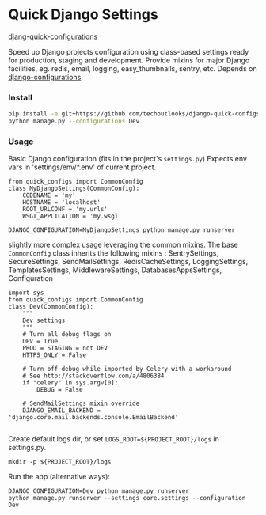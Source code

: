 # Quick Django Settings

[djang-quick-configurations](https://github.com/techoutlooks/django-quick-configurations)

Speed up Django projects configuration using class-based settings ready for production, staging and development.
Provide mixins for major Django facilities, eg. redis, email, logging, easy_thumbnails, sentry, etc.
Depends on [django-configurations](https://github.com/jazzband/django-configurations).

### Install

```bash
pip install -e git+https://github.com/techoutlooks/django-quick-configs.git#egg=quick_configs
python manage.py --configurations Dev
```
### Usage

Basic Django configuration (fits in the project's `settings.py`)
Expects env vars in 'settings/env/*.env' of current project.
```
from quick_configs import CommonConfig
class MyDjangoSettings(CommonConfig):
    CODENAME = 'my'
    HOSTNAME = 'localhost'
    ROOT_URLCONF = 'my.urls'
    WSGI_APPLICATION = 'my.wsgi'

DJANGO_CONFIGURATION=MyDjangoSettings python manage.py runserver
```

slightly more complex usage leveraging the common mixins. The base `CommonConfig` class inherits the following mixins : 
    SentrySettings, SecureSettings,  SendMailSettings, RedisCacheSettings, LoggingSettings, TemplatesSettings, 
    MiddlewareSettings, DatabasesAppsSettings, Configuration

```
import sys
from quick_configs import CommonConfig
class Dev(CommonConfig):
    """
    Dev settings
    """
    # Turn all debug flags on
    DEV = True
    PROD = STAGING = not DEV
    HTTPS_ONLY = False

    # Turn off debug while imported by Celery with a workaround
    # See http://stackoverflow.com/a/4806384
    if "celery" in sys.argv[0]:
        DEBUG = False

    # SendMailSettings mixin override
    DJANGO_EMAIL_BACKEND = 'django.core.mail.backends.console.EmailBackend'


```

Create default logs dir,
or set `LOGS_ROOT=${PROJECT_ROOT}/logs` in settings.py.

    mkdir -p ${PROJECT_ROOT}/logs

Run the app (alternative ways):
    
    DJANGO_CONFIGURATION=Dev python manage.py runserver
    python manage.py runserver --settings core.settings --configuration Dev